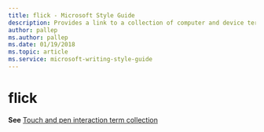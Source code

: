 ```yaml
---
title: flick - Microsoft Style Guide
description: Provides a link to a collection of computer and device terms along with their appropriate usage including 'flick'.
author: pallep
ms.author: pallep
ms.date: 01/19/2018
ms.topic: article
ms.service: microsoft-writing-style-guide
---
```


# flick

**See** [Touch and pen interaction term collection](~/a-z-word-list-term-collections/term-collections/touch-pen-interaction-terms.md)
